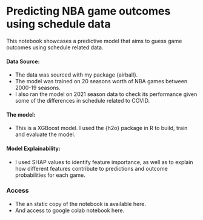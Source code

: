 # Predicting NBA game outcomes using schedule data

This notebook showcases a predictive model that aims to guess game outcomes using schedule related data. 

#### Data Source:
* The data was sourced with my package {airball}.
* The model was trained on 20 seasons worth of NBA games between 2000-19 seasons.
* I also ran the model on 2021 season data to check its performance given some of the differences in schedule related to COVID.

#### The model:
* This is a XGBoost model. I used the {h2o} package in R to build, train and evaluate the model. 

#### Model Explainability:
* I used SHAP values to identify feature importance, as well as to explain how different features contribute to predictions and outcome probabilities for each game.

### Access
* The an static copy of the notebook is available here. 
* And access to google colab notebook here. 

